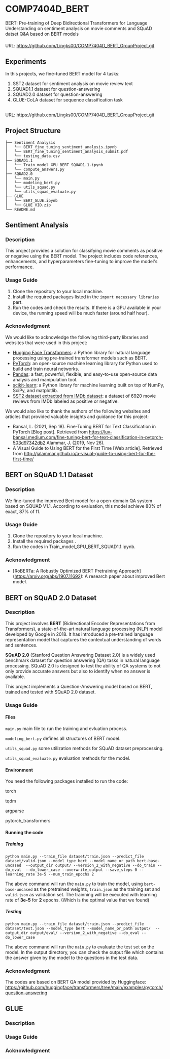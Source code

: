 # COMP7404D_BERT
BERT: Pre-training of Deep Bidirectional Transformers for Language Understanding on sentiment analysis on movie comments and SQuAD datset Q&amp;A based on BERT models 
####
URL: https://github.com/Lingks00/COMP7404D_BERT_GroupProject.git

## Experiments
In this projects, we fine-tuned BERT model for 4 tasks:
1. SST2 dataset for sentiment analysis on movie review text
2. SQUAD1.1 dataset for question-answering
3. SQUAD2.0 dataset for question-answering
4. GLUE-CoLA dataset for sequence classification task
##
URL: https://github.com/Lingks00/COMP7404D_BERT_GroupProject.git
## Project Structure
```
├── Sentiment Analysis
│   └── BERT_fine_tuning_sentiment_analysis.ipynb
│   └── BERT_fine_tuning_sentiment_analysis_submit.pdf
│   └── testing_data.csv
├── SQUAD1.1
│   └── Train_model_GPU_BERT_SQUAD1.1.ipynb
│   └── compute_answers.py
├── SQUAD2.0
│   └── main.py
│   └── modeling_bert.py
│   └── utils_squad.py
│   └── utils_squad_evaluate.py
├── GLUE
│   └── BERT_GLUE.ipynb
│   └── GLUE VID.zip
└── README.md
```

## Sentiment Analysis 

### Description
This project provides a solution for classifying movie comments as positive or negative using the BERT model. The project includes code references, enhancements, and hyperparameters fine-tuning to improve the model's performance.

### Usage Guide
1. Clone the repository to your local machine.
2. Install the required packages listed in the `import necessary libraries` part.
3. Run the codes and check the results. If there is a GPU available in your device, the running speed will be much faster (around half hour).

### Acknowledgment
We would like to acknowledge the following third-party libraries and websites that were used in this project:

- [Hugging Face Transformers](https://huggingface.co/transformers/): a Python library for natural language processing using pre-trained transformer models such as BERT.
- [PyTorch](https://pytorch.org/): an open-source machine learning library for Python used to build and train neural networks.
- [Pandas](https://pandas.pydata.org/): a fast, powerful, flexible, and easy-to-use open-source data analysis and manipulation tool.
- [scikit-learn](https://scikit-learn.org/stable/): a Python library for machine learning built on top of NumPy, SciPy, and matplotlib.
- [SST2 dataset extracted from IMDb dataset](https://ai.stanford.edu/~amaas/data/sentiment/): a dataset of 6920 movie reviews from IMDb labeled as positive or negative.

We would also like to thank the authors of the following websites and articles that provided valuable insights and guidance for this project:
- Bansal, L. (2021, Sep 18). Fine-Tuning BERT for Text Classification in PyTorch [Blog post]. Retrieved from https://luv-bansal.medium.com/fine-tuning-bert-for-text-classification-in-pytorch-503d97342db2 Alammar, J. (2019, Nov 26). 
- A Visual Guide to Using BERT for the First Time [Web article]. Retrieved from http://jalammar.github.io/a-visual-guide-to-using-bert-for-the-first-time/


## BERT on SQuAD 1.1 Dataset
### Description
We fine-tuned the improved Bert model for a open-domain QA system based on SQUAD V1.1. According to evaluation, this model achieve 80% of exact, 87% of f1. 
### Usage Guide
1. Clone the repository to your local machine.
2. Install the required packages .
3. Run the codes in Train_model_GPU_BERT_SQUAD1.1.ipynb. 
### Acknowledgment
- [RoBERTa: A Robustly Optimized BERT Pretraining Approach]
(https://arxiv.org/abs/1907.11692): A research paper about improved Bert model.


## BERT on SQuAD 2.0 Dataset

### Description

This project involves **BERT** (Bidirectional Encoder Representations from Transformers), a state-of-the-art natural language processing (NLP) model developed by Google in 2018. It has introduced a pre-trained language representation model that captures the contextual understanding of words and sentences.

**SQuAD 2.0** (Stanford Question Answering Dataset 2.0) is a widely used benchmark dataset for question answering (QA) tasks in natural language processing. SQuAD 2.0 is designed to test the ability of QA systems to not only provide accurate answers but also to identify when no answer is available.

This project implements a Question-Answering model based on BERT, trained and tested with SQuAD 2.0 dataset. 

### Usage Guide
#### Files

`main.py` main file to run the training and evluation process.

`modeling_bert.py` defines all structures of BERT model.

`utils_squad.py` some utilization methods for SQuAD dataset preprocessing.

`utils_squad_evaluate.py` evaluation methods for the model.

#### Environment

You need the following packages installed to run the code:

torch

tqdm

argparse

pytorch_transformers

#### Running the code

##### Training

```shell
python main.py --train_file dataset/train.json --predict_file dataset/valid.json --model_type bert --model_name_or_path bert-base-uncased  --output_dir output/ --version_2_with_negative --do_train --do_eval  --do_lower_case --overwrite_output --save_steps 0 --learning_rate 3e-5 --num_train_epochs 2
```

The above command will run the `main.py` to train the model, using `bert-base-uncased` as the pretrained weights, `train.json` as the training set and `valid.json` as validation set. The trainning will be executed with learning rate of **3e-5** for **2** epochs. (Which is the optimal value that we found)

##### Testing

```shell
python main.py --train_file dataset/train.json --predict_file dataset/test.json --model_type bert --model_name_or_path output/  --output_dir output/eval/ --version_2_with_negative --do_eval --do_lower_case
```

The above command will run the `main.py` to evaluate the test set on the model. In the output directory, you can check the output file which contains the answer given by the model to the questions in the test data.

### Acknowledgment
The codes are based on BERT QA model provided by Huggingface: https://github.com/huggingface/transformers/tree/main/examples/pytorch/question-answering

## GLUE 

### Description
### Usage Guide
### Acknowledgment


